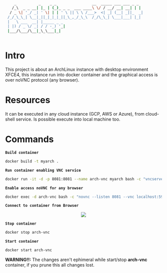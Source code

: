 ```bash
    _          _    _ _                __  _____ ___ ___ _ _  
   /_\  _ _ __| |_ | (_)_ _ _  ___ ____\ \/ / __/ __| __| | | 
  / _ \| '_/ _| ' \| | | ' \ || \ \ /___>  <| _| (__| _||_  _|
 /_/_\_\_| \__|_||_|_|_|_||_\_,_/_\_\  /_/\_\_| \___|___| |_| 
 |   \ ___  __| |_____ _ _                                    
 | |) / _ \/ _| / / -_) '_|                                   
 |___/\___/\__|_\_\___|_|                                     
                                                              
```
# Intro
This project is about an ArchLinux instance with desktop environment XFCE4, this instance run into docker container and the graphical access is over noVNC protocol (any browser).

# Resources
It can be executed in any cloud instance (GCP, AWS or Azure), from cloud-shell service. Is possible execute into local machine too.

# Commands

**`Build container`**
```bash
docker build -t myarch .
```

**`Run container enabling VNC service`**
```bash
docker run -it -d -p 8081:8081 --name arch-vnc myarch bash -c "vncserver :1"
```

**`Enable access noVNC for any browser`**
```bash
docker exec -d arch-vnc bash -c "novnc --listen 8081 --vnc localhost:5901"
```

**`Connect to container from Browser`**
<p align="center"><img src="https://drive.google.com/uc?export=view&id=1l5tR4CGXPquYHBRMw_hLxJGJHjf2ebzN"/></p>

**`Stop container`**
```bash
docker stop arch-vnc
```

**`Start container`**
```bash
docker start arch-vnc
```

**WARNING!!:** The changes aren't ephimeral while start/stop **arch-vnc** container, if you prune this all changes lost.

